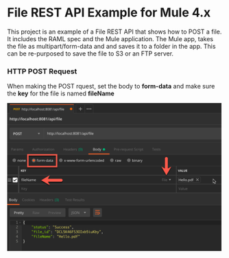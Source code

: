 # File REST API Example for Mule 4.x

This project is an example of a File REST API that shows how to POST a file. It includes the RAML spec and the Mule application. The Mule app, takes the file as multipart/form-data and and saves it to a folder in the app. This can be re-purposed to save the file to S3 or an FTP server.

### HTTP POST Request

When making the POST rquest, set the body to **form-data** and make sure the **key** for the file is named **fileName**

<img src="https://raw.githubusercontent.com/djuang1/file-rest-api-mule4/master/docs/fileName.png" width="500"/>

